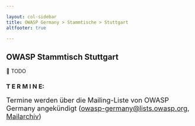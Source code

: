 ```yaml
---

layout: col-sidebar
title: OWASP Germany > Stammtische > Stuttgart
altfooter: true

---
```


## OWASP Stammtisch Stuttgart

🔧 TODO

### **T E R M I N E:**

<span style="font-size:130%;">Termine werden über die Mailing-Liste von OWASP Germany angekündigt
([owasp-germany@lists.owasp.org](https://lists.owasp.org/mailman/listinfo/owasp-germany),
[Mailarchiv](https://lists.owasp.org/pipermail/owasp-germany))</span>

